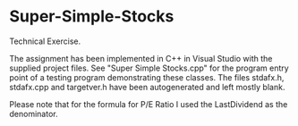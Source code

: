# Super-Simple-Stocks
Technical Exercise.

The assignment has been implemented in C++ in Visual Studio with the supplied project files.
See "Super Simple Stocks.cpp" for the program entry point of a testing program demonstrating these classes.
The files stdafx.h, stdafx.cpp and targetver.h have been autogenerated and left mostly blank.

Please note that for the formula for P/E Ratio I used the LastDividend as the denominator.

